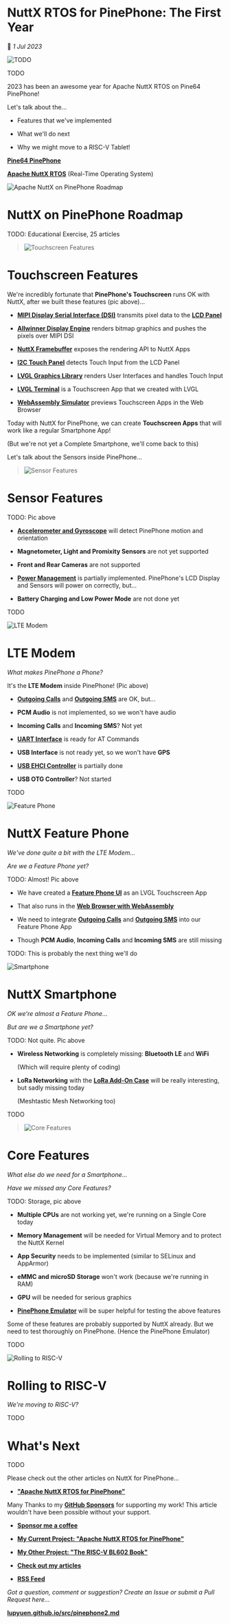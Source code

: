 # NuttX RTOS for PinePhone: The First Year

📝 _1 Jul 2023_

![TODO](https://lupyuen.github.io/images/pinephone2-title.jpg)

TODO

2023 has been an awesome year for Apache NuttX RTOS on Pine64 PinePhone!

Let's talk about the...

-   Features that we've implemented

-   What we'll do next

-   Why we might move to a RISC-V Tablet!

[__Pine64 PinePhone__](https://wiki.pine64.org/index.php/PinePhone)

[__Apache NuttX RTOS__](https://lupyuen.github.io/articles/what) (Real-Time Operating System)

![Apache NuttX on PinePhone Roadmap](https://lupyuen.github.io/images/pinephone2-roadmap.jpg)

# NuttX on PinePhone Roadmap

TODO: Educational Exercise, 25 articles

> ![Touchscreen Features](https://lupyuen.github.io/images/pinephone2-roadmap1.jpg)

# Touchscreen Features

We're incredibly fortunate that __PinePhone's Touchscreen__ runs OK with NuttX, after we built these features (pic above)...

-   [__MIPI Display Serial Interface (DSI)__](https://lupyuen.github.io/articles/dsi3) transmits pixel data to the [__LCD Panel__](https://lupyuen.github.io/articles/lcd)

-   [__Allwinner Display Engine__](https://lupyuen.github.io/articles/de3) renders bitmap graphics and pushes the pixels over MIPI DSI

-   [__NuttX Framebuffer__](https://lupyuen.github.io/articles/fb) exposes the rendering API to NuttX Apps

-   [__I2C Touch Panel__](https://lupyuen.github.io/articles/touch2) detects Touch Input from the LCD Panel

-   [__LVGL Graphics Library__](https://lupyuen.github.io/articles/lvgl2) renders User Interfaces and handles Touch Input

-   [__LVGL Terminal__](https://lupyuen.github.io/articles/terminal) is a Touchscreen App that we created with LVGL

-   [__WebAssembly Simulator__](https://lupyuen.github.io/articles/lvgl4) previews Touchscreen Apps in the Web Browser

Today with NuttX for PinePhone, we can create __Touchscreen Apps__ that will work like a regular Smartphone App!

(But we're not yet a Complete Smartphone, we'll come back to this)

Let's talk about the Sensors inside PinePhone...

> ![Sensor Features](https://lupyuen.github.io/images/pinephone2-roadmap3.jpg)

# Sensor Features

TODO: Pic above

-   [__Accelerometer and Gyroscope__](https://www.hackster.io/lupyuen/inside-a-smartphone-accelerometer-pinephone-with-nuttx-rtos-b92b58) will detect PinePhone motion and orientation

-   __Magnetometer, Light and Promixity Sensors__ are not yet supported

-   __Front and Rear Cameras__ are not supported

-   [__Power Management__](https://lupyuen.github.io/articles/lcd#power-on-lcd-panel) is partially implemented. PinePhone's LCD Display and Sensors will power on correctly, but...

-   __Battery Charging and Low Power Mode__ are not done yet

TODO

![LTE Modem](https://lupyuen.github.io/images/pinephone2-roadmap5.jpg)

# LTE Modem

_What makes PinePhone a Phone?_

It's the __LTE Modem__ inside PinePhone! (Pic above)

-   [__Outgoing Calls__](https://lupyuen.github.io/articles/lte2#outgoing-phone-call) and [__Outgoing SMS__](https://lupyuen.github.io/articles/lte2#send-sms-in-pdu-mode) are OK, but...

-   __PCM Audio__ is not implemented, so we won't have audio

-   __Incoming Calls__ and __Incoming SMS__? Not yet

-   [__UART Interface__](https://lupyuen.github.io/articles/lte2#send-at-commands) is ready for AT Commands

-   __USB Interface__ is not ready yet, so we won't have __GPS__

-   [__USB EHCI Controller__](https://lupyuen.github.io/articles/usb3) is partially done

-   __USB OTG Controller__? Not started

TODO

![Feature Phone](https://lupyuen.github.io/images/pinephone2-roadmap4.jpg)

# NuttX Feature Phone

_We've done quite a bit with the LTE Modem..._

_Are we a Feature Phone yet?_

TODO: Almost! Pic above

-   We have created a [__Feature Phone UI__](https://lupyuen.github.io/articles/lvgl4) as an LVGL Touchscreen App

-   That also runs in the [__Web Browser with WebAssembly__](https://lupyuen.github.io/articles/lvgl4#run-lvgl-app-in-web-browser)

-   We need to integrate [__Outgoing Calls__](https://lupyuen.github.io/articles/lte2#outgoing-phone-call) and [__Outgoing SMS__](https://lupyuen.github.io/articles/lte2#send-sms-in-pdu-mode) into our Feature Phone App

-   Though __PCM Audio__, __Incoming Calls__ and __Incoming SMS__ are still missing

TODO: This is probably the next thing we'll do

![Smartphone](https://lupyuen.github.io/images/pinephone2-roadmap6.jpg)

# NuttX Smartphone

_OK we're almost a Feature Phone..._

_But are we a Smartphone yet?_

TODO: Not quite. Pic above

-   __Wireless Networking__ is completely missing: __Bluetooth LE__ and __WiFi__

    (Which will require plenty of coding)

-   __LoRa Networking__ with the [__LoRa Add-On Case__](https://lupyuen.github.io/articles/usb2#appendix-lora-communicator-for-pinephone-on-nuttx) will be really interesting, but sadly missing today

    (Meshtastic Mesh Networking too)

TODO

> ![Core Features](https://lupyuen.github.io/images/pinephone2-roadmap2.jpg)

# Core Features

_What else do we need for a Smartphone..._

_Have we missed any Core Features?_

TODO: Storage, pic above

-   __Multiple CPUs__ are not working yet, we're running on a Single Core today

-   __Memory Management__ will be needed for Virtual Memory and to protect the NuttX Kernel

-   __App Security__ needs to be implemented (similar to SELinux and AppArmor)

-   __eMMC and microSD Storage__ won't work (because we're running in RAM)

-   __GPU__ will be needed for serious graphics

-   [__PinePhone Emulator__](https://lupyuen.github.io/articles/unicorn) will be super helpful for testing the above features

Some of these features are probably supported by NuttX already. But we need to test thoroughly on PinePhone. (Hence the PinePhone Emulator)

TODO

![Rolling to RISC-V](https://lupyuen.github.io/images/pinephone2-roadmap6.jpg)

# Rolling to RISC-V

_We're moving to RISC-V?_

TODO

# What's Next

TODO

Please check out the other articles on NuttX for PinePhone...

-   [__"Apache NuttX RTOS for PinePhone"__](https://github.com/lupyuen/pinephone-nuttx)

Many Thanks to my [__GitHub Sponsors__](https://github.com/sponsors/lupyuen) for supporting my work! This article wouldn't have been possible without your support.

-   [__Sponsor me a coffee__](https://github.com/sponsors/lupyuen)

-   [__My Current Project: "Apache NuttX RTOS for PinePhone"__](https://github.com/lupyuen/pinephone-nuttx)

-   [__My Other Project: "The RISC-V BL602 Book"__](https://lupyuen.github.io/articles/book)

-   [__Check out my articles__](https://lupyuen.github.io)

-   [__RSS Feed__](https://lupyuen.github.io/rss.xml)

_Got a question, comment or suggestion? Create an Issue or submit a Pull Request here..._

[__lupyuen.github.io/src/pinephone2.md__](https://github.com/lupyuen/lupyuen.github.io/blob/master/src/pinephone2.md)

